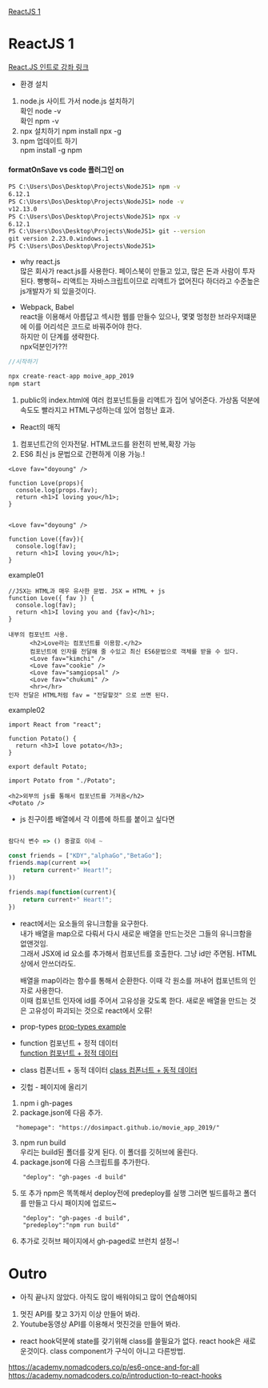 [ReactJS 1](https://dosimpact.github.io/movie_app_2019/)

# ReactJS 1

[React.JS 인트로 강좌 링크](https://academy.nomadcoders.co/courses/216871/lectures/10881272)

- 환경 설치

1. node.js 사이트 가서 node.js 설치하기  
   확인 node -v  
   확인 npm -v
2. npx 설치하기
   npm install npx -g
3. npm 업데이트 하기  
   npm install -g npm

#### formatOnSave vs code 플러그인 on

```cmd
PS C:\Users\Dos\Desktop\Projects\NodeJS1> npm -v
6.12.1
PS C:\Users\Dos\Desktop\Projects\NodeJS1> node -v
v12.13.0
PS C:\Users\Dos\Desktop\Projects\NodeJS1> npx -v
6.12.1
PS C:\Users\Dos\Desktop\Projects\NodeJS1> git --version
git version 2.23.0.windows.1
PS C:\Users\Dos\Desktop\Projects\NodeJS1>
```

- why react.js  
  많은 회사가 react.js를 사용한다. 페이스북이 만들고 있고, 많은 돈과 사람이 투자된다. 빵빵혀~
  리액트는 자바스크립트이므로 리액트가 없어진다 하더라고 수준높은 js개발자가 되 있을것이다.

- Webpack, Babel  
  react을 이용해서 아름답고 섹시한 웹를 만들수 있으나, 몇몇 멍청한 브라우저떄문에 이를 어리석은 코드로 바꿔주어야 한다.  
  하지만 이 단계를 생략한다.  
  npx덕분인가??!

```c
//시작하기

npx create-react-app moive_app_2019
npm start
```

1. public의 index.html에 여러 컴포넌트들을 리액트가 집어 넣어준다. 가상돔 덕분에 속도도 빨라지고
   HTML구성하는데 있어 엄청난 효과.

- React의 매직

1. 컴포넌트간의 인자전달. HTML코드를 완전히 반복,확장 가능
2. ES6 최신 js 문법으로 간편하게 이용 가능.!

```
<Love fav="doyoung" />

function Love(props){
  console.log(props.fav);
  return <h1>I loving you</h1>;
}


<Love fav="doyoung" />

function Love({fav}){
  console.log(fav);
  return <h1>I loving you</h1>;
}
```

example01

```
//JSX는 HTML과 매우 유사한 문법. JSX = HTML + js
function Love({ fav }) {
  console.log(fav);
  return <h1>I loving you and {fav}</h1>;
}

내부의 컴포넌트 사용.
      <h2>Love라는 컴포넌트를 이용함.</h2>
      컴포넌트에 인자를 전달해 줄 수있고 최신 ES6문법으로 객체를 받을 수 있다.
      <Love fav="kimchi" />
      <Love fav="cookie" />
      <Love fav="samgiopsal" />
      <Love fav="chukumi" />
      <hr></hr>
인자 전달은 HTML처럼 fav = "전달할것" 으로 쓰면 된다.
```

example02

```
import React from "react";

function Potato() {
  return <h3>I love potato</h3>;
}

export default Potato;
```

```
import Potato from "./Potato";

<h2>외부의 js를 통해서 컴포넌트를 가져옴</h2>
<Potato />

```

- js 친구이름 배열에서 각 이름에 하트를 붙이고 싶다면

```javascript

람다식 변수 => () 중괄호 이네 ~

const friends = ["KDY","alphaGo","BetaGo"];
friends.map(current =>(
    return current+" Heart!";
))

friends.map(function(current){
    return current+" Heart!";
})
```

- react에서는 요소들의 유니크함을 요구한다.  
  내가 배열을 map으로 다뤄서 다시 새로운 배열을 만드는것은 그들의 유니크함을 없앤것임.  
  그래서 JSX에 id 요소를 추가해서 컴포넌트를 호출한다. 그냥 id만 주면됨. HTML상에서 안쓰더라도.

  <p>
  배열을 map이라는 함수를 통해서 순환한다. 이때 각 원소를 꺼내어
  컴포넌트의 인자로 사용한다.
  <br />
  이때 컴포넌트 인자에 id를 주어서 고유성을 갖도록 한다. 새로운 배열을
  만드는 것은 고유성이 파괴되는 것으로 react에서 오류!
  </p>

- prop-types
  [prop-types example](./prop-types.md)

- function 컴포넌트 + 정적 데이터  
  [ function 컴포넌트 + 정적 데이터](./staticData.md)

- class 컴폰너트 + 동적 데이터
  [ class 컴폰너트 + 동적 데이터 ](./dynamicData.md)

- 깃헙 - 페이지에 올리기

1. npm i gh-pages
2. package.json에 다음 추가.

```
  "homepage": "https://dosimpact.github.io/movie_app_2019/"
```

3. npm run build  
   우리는 build된 폴더를 갖게 된다. 이 폴더를 깃허브에 올린다.
4. package.json에 다음 스크립트를 추가한다.

```
    "deploy": "gh-pages -d build"
```

5. 또 추가
   npm은 똑똑해서 deploy전에 predeploy를 실행
   그러면 빌드를하고 폴더를 만들고 다시 패이지에 업로드~

```
    "deploy": "gh-pages -d build",
    "predeploy":"npm run build"
```

6. 추가로 깃허브 페이지에서 gh-paged로 브런치 설정~!

# Outro

- 아직 끝나지 않았다. 아직도 많이 배워야되고 많이 연습해야되

1. 멋진 API를 찾고 3가지 이상 만들어 봐라.
2. Youtube동영상 API를 이용해서 멋진것을 만들어 봐라.

- react hook덕분에 state를 갖기위해 class를 쓸필요가 없다.
  react hook은 새로운것이다. class component가 구식이 아니고 다른방법.

https://academy.nomadcoders.co/p/es6-once-and-for-all
https://academy.nomadcoders.co/p/introduction-to-react-hooks

